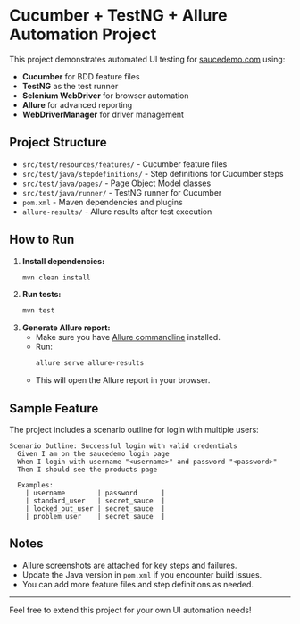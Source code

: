 # Cucumber + TestNG + Allure Automation Project

This project demonstrates automated UI testing for [saucedemo.com](https://www.saucedemo.com/) using:
- **Cucumber** for BDD feature files
- **TestNG** as the test runner
- **Selenium WebDriver** for browser automation
- **Allure** for advanced reporting
- **WebDriverManager** for driver management

## Project Structure
- `src/test/resources/features/` - Cucumber feature files
- `src/test/java/stepdefinitions/` - Step definitions for Cucumber steps
- `src/test/java/pages/` - Page Object Model classes
- `src/test/java/runner/` - TestNG runner for Cucumber
- `pom.xml` - Maven dependencies and plugins
- `allure-results/` - Allure results after test execution

## How to Run
1. **Install dependencies:**
   ```sh
   mvn clean install
   ```
2. **Run tests:**
   ```sh
   mvn test
   ```
3. **Generate Allure report:**
   - Make sure you have [Allure commandline](https://docs.qameta.io/allure/#_installing_a_commandline) installed.
   - Run:
     ```sh
     allure serve allure-results
     ```
   - This will open the Allure report in your browser.

## Sample Feature
The project includes a scenario outline for login with multiple users:
```
Scenario Outline: Successful login with valid credentials
  Given I am on the saucedemo login page
  When I login with username "<username>" and password "<password>"
  Then I should see the products page

  Examples:
    | username        | password      |
    | standard_user   | secret_sauce  |
    | locked_out_user | secret_sauce  |
    | problem_user    | secret_sauce  |
```

## Notes
- Allure screenshots are attached for key steps and failures.
- Update the Java version in `pom.xml` if you encounter build issues.
- You can add more feature files and step definitions as needed.

---

Feel free to extend this project for your own UI automation needs!

